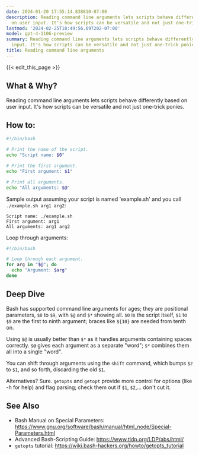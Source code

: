 ```yaml
---
date: 2024-01-20 17:55:14.838810-07:00
description: Reading command line arguments lets scripts behave differently based
  on user input. It's how scripts can be versatile and not just one-trick ponies.
lastmod: '2024-02-25T18:49:56.697202-07:00'
model: gpt-4-1106-preview
summary: Reading command line arguments lets scripts behave differently based on user
  input. It's how scripts can be versatile and not just one-trick ponies.
title: Reading command line arguments
---
```


{{< edit_this_page >}}

## What & Why?

Reading command line arguments lets scripts behave differently based on user input. It's how scripts can be versatile and not just one-trick ponies.

## How to:

```Bash
#!/bin/bash

# Print the name of the script.
echo "Script name: $0"

# Print the first argument.
echo "First argument: $1"

# Print all arguments.
echo "All arguments: $@"
```

Sample output assuming your script is named 'example.sh' and you call `./example.sh arg1 arg2`:

```
Script name: ./example.sh
First argument: arg1
All arguments: arg1 arg2
```

Loop through arguments:

```Bash
#!/bin/bash

# Loop through each argument.
for arg in "$@"; do
  echo "Argument: $arg"
done
```

## Deep Dive

Bash has supported command line arguments for ages; they are positional parameters, `$0` to `$9`, with `$@` and `$*` showing all. `$0` is the script itself, `$1` to `$9` are the first to ninth argument; braces like `${10}` are needed from tenth on.

Using `$@` is usually better than `$*` as it handles arguments containing spaces correctly. `$@` gives each argument as a separate "word"; `$*` combines them all into a single "word".

You can shift through arguments using the `shift` command, which bumps `$2` to `$1`, and so forth, discarding the old `$1`.

Alternatives? Sure. `getopts` and `getopt` provide more control for options (like -h for help) and flag parsing; check them out if `$1`, `$2`,... don't cut it.

## See Also

- Bash Manual on Special Parameters: https://www.gnu.org/software/bash/manual/html_node/Special-Parameters.html
- Advanced Bash-Scripting Guide: https://www.tldp.org/LDP/abs/html/
- `getopts` tutorial: https://wiki.bash-hackers.org/howto/getopts_tutorial

